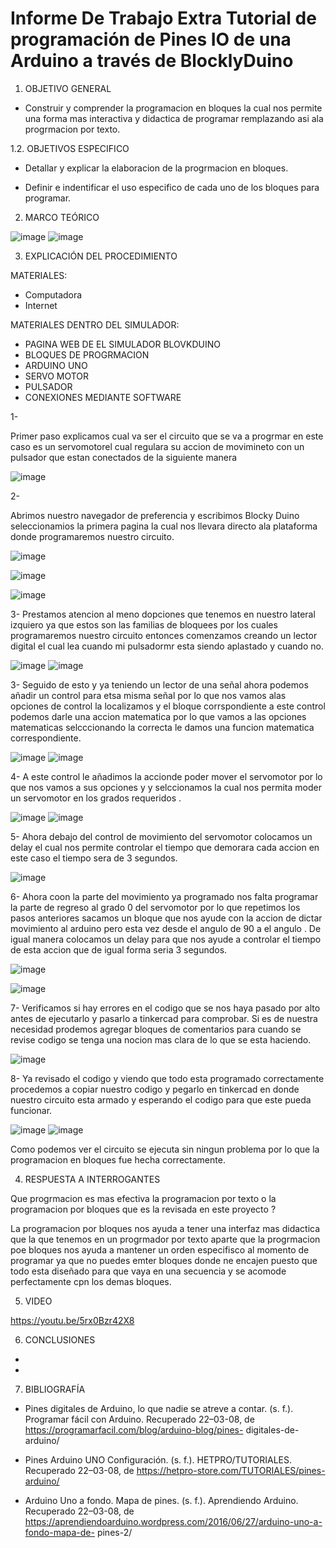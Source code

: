 # Informe De Trabajo Extra Tutorial de programación de Pines IO de una Arduino a través de BlocklyDuino 


1. OBJETIVO GENERAL 

* Construir y comprender la programacion en bloques la cual nos permite una forma mas interactiva y didactica de programar remplazando asi ala progrmacion por texto.

1.2. OBJETIVOS ESPECIFICO 

* Detallar y explicar la elaboracion de la progrmacion en bloques.

* Definir e indentificar el uso especifico de cada uno de los bloques para programar.

2. MARCO TEÓRICO 


![image](https://user-images.githubusercontent.com/93899720/157250617-6c23a733-b285-4dac-8eaf-f41537d13476.png)
![image](https://user-images.githubusercontent.com/93899720/157250647-230f5127-70ff-4707-ba29-95ba0ea744d4.png)



3. EXPLICACIÓN DEL PROCEDIMIENTO

MATERIALES: 

* Computadora 
* Internet 

MATERIALES DENTRO DEL SIMULADOR: 

* PAGINA WEB DE EL SIMULADOR BLOVKDUINO 
* BLOQUES DE PROGRMACION 
* ARDUINO UNO 
* SERVO MOTOR 
* PULSADOR 
* CONEXIONES MEDIANTE SOFTWARE

1- 

 Primer paso explicamos cual va ser el circuito que se va a progrmar en este caso es un servomotorel cual regulara su accion de movimineto con un pulsador que estan conectados de la siguiente manera 
 
 ![image](https://user-images.githubusercontent.com/93899720/157210720-f8899071-fb5e-47e4-9560-77d648e71a85.png)

2- 

Abrimos nuestro navegador de preferencia y escribimos Blocky Duino seleccionamios la primera pagina la cual nos llevara directo ala plataforma donde programaremos nuestro circuito.

![image](https://user-images.githubusercontent.com/93899720/157211383-ac83c535-9fbc-41e6-94b1-ff6341d29985.png)

![image](https://user-images.githubusercontent.com/93899720/157211443-7579ec6b-6051-4a54-b9dc-f972a9b2f4fa.png)

![image](https://user-images.githubusercontent.com/93899720/157211517-04b37f1d-1592-486c-a823-17de1b1a6e2f.png)

3-
 Prestamos atencion al meno dopciones que tenemos en nuestro lateral izquiero ya que estos son las familias de bloquees por los cuales programaremos nuestro circuito entonces comenzamos creando un lector digital el cual lea cuando mi pulsadormr esta siendo aplastado y cuando no.
 
![image](https://user-images.githubusercontent.com/93899720/157211987-806d5433-2b43-48ca-86a9-404747fbcaef.png)
![image](https://user-images.githubusercontent.com/93899720/157212157-b18e2944-f946-4b20-a8aa-05f8a2489e90.png)

3- 
Seguido de esto y ya teniendo un lector de una señal ahora podemos añadir un control para etsa misma señal por lo que nos vamos alas opciones de control la localizamos y el bloque corrspondiente a este control podemos darle una accion matematica por lo que vamos a las opciones matematicas selcccionando la correcta le damos una funcion matematica correspondiente.

![image](https://user-images.githubusercontent.com/93899720/157212802-1c51ca04-6461-4a5d-92f4-26687fd96545.png)
![image](https://user-images.githubusercontent.com/93899720/157212851-5e6a4212-7d32-44c5-ab33-4cf6104fb88c.png)

4- 
A este control le añadimos la accionde poder mover el servomotor por lo que nos vamos a sus opciones y y selccionamos la cual nos permita moder un servomotor en los grados requeridos .

![image](https://user-images.githubusercontent.com/93899720/157213352-f4b83a20-6605-4b55-978a-d5819be13d12.png)
![image](https://user-images.githubusercontent.com/93899720/157213430-b51f9331-0217-488a-a6af-4a7d09078750.png)

5-
Ahora debajo del control de movimiento del servomotor colocamos un delay el cual nos permite controlar el tiempo que demorara cada accion en este caso el tiempo sera de 3 segundos.

![image](https://user-images.githubusercontent.com/93899720/157213808-980ad4b9-9115-482b-a43c-d47413335e11.png)


6-
Ahora coon la parte del movimiento ya programado nos falta programar la parte de regreso al grado 0 del servomotor por lo que repetimos los pasos anteriores sacamos un bloque que nos ayude con la accion de dictar movimiento al arduino pero esta vez desde el angulo de 90 a el angulo . De igual manera colocamos un delay para que nos ayude a controlar el tiempo de esta accion que de igual forma seria 3 segundos.

![image](https://user-images.githubusercontent.com/93899720/157214314-993e22fb-ce01-449d-8fa4-046ae2714be2.png)

![image](https://user-images.githubusercontent.com/93899720/157214512-d57a214d-fa9e-458a-882c-c07a571c6805.png)

7-
Verificamos si hay errores en el codigo que se nos haya pasado por alto antes de ejecutarlo y pasarlo a tinkercad para comprobar. Si es de nuestra necesidad prodemos agregar bloques de comentarios para cuando se revise codigo se tenga una nocion mas clara de lo que se esta haciendo.

![image](https://user-images.githubusercontent.com/93899720/157214893-5128933b-23e6-4fec-aefc-9a1278d6beab.png)

8- 
Ya revisado el codigo y viendo que todo esta programado correctamente procedemos a copiar nuestro codigo y pegarlo en tinkercad en donde nuestro circuito esta armado y esperando el codigo para que este pueda funcionar.

![image](https://user-images.githubusercontent.com/93899720/157215223-2c4970a5-8c2e-4ef0-9ef1-a784feaa72ed.png)
![image](https://user-images.githubusercontent.com/93899720/157215295-d6c43acd-a3cd-454f-adcf-1eba7c999972.png)

Como podemos ver el circuito se ejecuta sin ningun problema por lo que la programacion en bloques fue hecha correctamente.

4. RESPUESTA A INTERROGANTES 

Que progrmacion es mas efectiva la programacion por texto o la programacion por bloques que es la revisada en este proyecto ?

La programacion por bloques nos ayuda a tener una interfaz mas didactica que la que tenemos en un progrmador por texto aparte que la progrmacion poe bloques nos ayuda a mantener un orden especifisco al momento de programar ya que no puedes emter bloques donde ne encajen puesto que todo esta diseñado para que vaya en una secuencia y se acomode perfectamente cpn los demas bloques.

5. VIDEO

https://youtu.be/5rx0Bzr42X8

6. CONCLUSIONES

*

* 

7. BIBLIOGRAFÍA

* Pines digitales de Arduino, lo que nadie se atreve a contar. (s. f.). Programar fácil con Arduino. Recuperado 22–03-08, de https://programarfacil.com/blog/arduino-blog/pines-   digitales-de-arduino/

* Pines Arduino UNO Configuración. (s. f.). HETPRO/TUTORIALES. Recuperado 22–03-08, de https://hetpro-store.com/TUTORIALES/pines-arduino/

* Arduino Uno a fondo. Mapa de pines. (s. f.). Aprendiendo Arduino. Recuperado 22–03-08, de https://aprendiendoarduino.wordpress.com/2016/06/27/arduino-uno-a-fondo-mapa-de-       pines-2/
